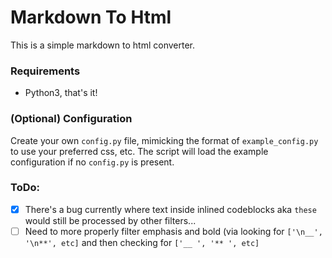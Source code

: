 # Markdown To Html

This is a simple markdown to html converter.

### Requirements

* Python3, that's it!

### (Optional) Configuration

Create your own `config.py` file, mimicking the format of `example_config.py` to use your preferred css, etc. The script will load the example configuration if no `config.py` is present.

### ToDo:

- [x] There's a bug currently where text inside inlined codeblocks aka `these` would still be processed by other filters...
- [ ] Need to more properly filter emphasis and bold (via looking for `['\n__', '\n**', etc]` and then checking for `['__ ', '** ', etc]`
